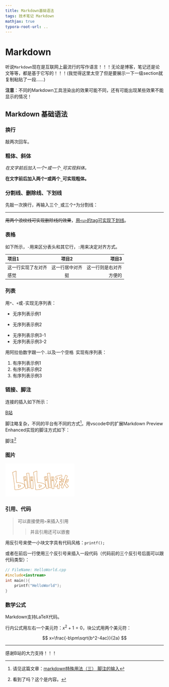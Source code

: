 ```yaml
---
title: Markdown基础语法
tags: 技术笔记 Markdown
mathjax: true
typora-root-url: ..
---
```


# Markdown

听说`Markdown`现在是互联网上最流行的写作语言！！！无论是博客，笔记还是论文等等，都是基于它写的！！！(我觉得这里太空了但是要展示一下一级section就复制粘贴了一段……)

**注意**：不同的Markdown工具渲染出的效果可能不同，还有可能出现某些效果不能显示的情况！

## Markdown 基础语法

### 换行

敲两次回车。

### 粗体、斜体

*在文字前后加入一个`*`或一个`_`可实现斜体。*

**在文字前后加入两个`*`或两个`_`可实现粗体。**

### 分割线、删除线、下划线

先敲一次换行，再输入三个`_`或三个`*`为分割线：

***

~~用两个浪纹线可实现删除线的效果~~，<u>用`<u>`的tag可实现下划线</u>。

### 表格

如下所示，`-`用来区分表头和其它行，`:`用来决定对齐方式。

| 项目1              |     项目2      |            项目3 |
| :----------------- | :------------: | ---------------: |
| 这一行实现了左对齐 | 这一行居中对齐 | 这一行则是右对齐 |
| 感觉               |       挺       |           方便的 |

### 列表

用`*`、`+`或`-`实现无序列表：

* 无序列表示例1

+ 无序列表示例2

- 无序列表示例3-1
- 无序列表示例3-2

用阿拉伯数字跟一个`.`以及一个空格` `实现有序列表：

1. 有序列表示例1
2. 有序列表示例2
3. 有序列表示例3

### 链接、脚注

连接的插入如下所示：

[B站](https://www.bilibili.com/)

脚注略复杂，不同的平台有不同的方式[^脚注实现]。用vscode中的扩展Markdown Preview Enhanced实现的脚注方式如下：

脚注[^标记]

[^标记]: 看到了吗？这个是内容。
[^脚注实现]: 请见这篇文章：[markdown特殊用法（三） 脚注的输入](https://blog.csdn.net/weixin_45782452/article/details/109882908?ops_request_misc=&request_id=&biz_id=102&utm_term=markdown%E8%84%9A%E6%B3%A8&utm_medium=distribute.pc_search_result.none-task-blog-2~all~sobaiduweb~default-0-109882908.first_rank_v2_pc_rank_v29&spm=1018.2226.3001.4187)

### 图片

![](/assets/images/Markdown基础语法/favicon-16x16.png)

### 引用、代码

> 可以直接使用`>`来插入引用
>
> > 并且引用还可以嵌套

用反引号来使一小块文字具有代码风格：`printf();`

或者在前后一行使用三个反引号来插入一段代码（代码前的三个反引号后面可以跟代码类型）：

```cpp
// FileName: HelloWorld.cpp
#include<iostream>
int main(){
	printf("HelloWorld");
}
```

### 数学公式

Markdown支持LaTeX代码。

行内公式用左右一个美元符：$x^2+1=0$，块公式用两个美元符：


$$
x=\frac{-b\pm\sqrt{b^2-4ac}}{2a}
$$

***

感谢B站的大力支持！！！